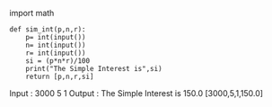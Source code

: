 import math

    def sim_int(p,n,r): 
        p= int(input())
        n= int(input())
        r= int(input())      
        si = (p*n*r)/100    
        print("The Simple Interest is",si)
        return [p,n,r,si]
      
Input : 3000
        5
        1
Output : The Simple Interest is 150.0
         [3000,5,1,150.0]
        
